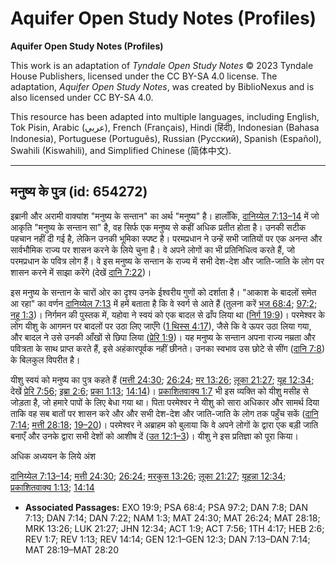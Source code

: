 # Aquifer Open Study Notes (Profiles)

**Aquifer Open Study Notes (Profiles)**

This work is an adaptation of *Tyndale Open Study Notes* © 2023 Tyndale House Publishers, licensed under the CC BY\-SA 4\.0 license. The adaptation, *Aquifer Open Study Notes*, was created by BiblioNexus and is also licensed under CC BY\-SA 4\.0\.

This resource has been adapted into multiple languages, including English, Tok Pisin, Arabic (عربي), French (Français), Hindi (हिंदी), Indonesian (Bahasa Indonesia), Portuguese (Português), Russian (Русский), Spanish (Español), Swahili (Kiswahili), and Simplified Chinese (简体中文).



--------------------------------

## मनुष्य के पुत्र (id: 654272)

इब्रानी और अरामी वाक्यांश "मनुष्य के सन्तान" का अर्थ "मनुष्य" है। हालाँकि, [दानिय्येल 7:13–14](https://ref.ly/Dan7:13-Dan7:14) में जो आकृति "मनुष्य के सन्तान सा" है, वह सिर्फ एक मनुष्य से कहीं अधिक प्रतीत होता है। उनकी सटीक पहचान नहीं दी गई है, लेकिन उनकी भूमिका स्पष्ट है। परमप्रधान ने उन्हें सभी जातियों पर एक अनन्त और सार्वभौमिक राज्य पर शासन करने के लिये चुना है। वे अपने लोगों का भी प्रतिनिधित्व करते हैं, जो परमप्रधान के पवित्र लोग हैं। वे इस मनुष्य के सन्तान के राज्य में सभी देश\-देश और जाति\-जाति के लोग पर शासन करने में साझा करेंगे (देखें [दानि 7:22](https://ref.ly/Dan7:22))।

इस मनुष्य के सन्तान के चारों ओर का दृश्य उनके ईश्वरीय गुणों को दर्शाता है। "आकाश के बादलों समेत आ रहा" का वर्णन [दानिय्येल 7:13](https://ref.ly/Dan7:13) में हमें बताता है कि वे स्वर्ग से आते हैं (तुलना करें [भज 68:4](https://ref.ly/Ps68:4); [97:2](https://ref.ly/Ps97:2); [नहू 1:3](https://ref.ly/Nah1:3))। निर्गमन की पुस्तक में, यहोवा ने स्वयं को एक बादल से ढाँप लिया था ([निर्ग 19:9](https://ref.ly/Exod19:9))। परमेश्वर के लोग यीशु के आगमन पर बादलों पर उठा लिए जाएँगे ([1 थिस्स 4:17](https://ref.ly/1Thess4:17)), जैसे कि वे ऊपर उठा लिया गया, और बादल ने उसे उनकी आँखों से छिपा लिया ([प्रेरि 1:9](https://ref.ly/Acts1:9))। यह मनुष्य के सन्तान अपना राज्य नम्रता और पवित्रता के साथ प्राप्त करते हैं, इसे अहंकारपूर्वक नहीं छीनते। उनका स्वभाव उस छोटे से सींग ([दानि 7:8](https://ref.ly/Dan7:8)) के बिलकुल विपरीत है।

यीशु स्वयं को मनुष्य का पुत्र कहते हैं ([मत्ती 24:30](https://ref.ly/Matt24:30); [26:24](https://ref.ly/Matt26:24); [मर 13:26](https://ref.ly/Mark13:26); [लूका 21:27](https://ref.ly/Luke21:27); [यूह 12:34](https://ref.ly/John12:34); देखें [प्रेरि 7:56](https://ref.ly/Acts7:56); [इब्रा 2:6](https://ref.ly/Heb2:6); [प्रका 1:13](https://ref.ly/Rev1:13); [14:14](https://ref.ly/Rev14:14))। [प्रकाशितवाक्य 1:7](https://ref.ly/Rev1:7) भी इस व्यक्ति को यीशु मसीह से जोड़ता है, जो हमारे पापों के लिए बेधा गया था। पिता परमेश्वर ने यीशु को सारा अधिकार और सामर्थ दिया ताकि वह सब बातों पर शासन करे और और सभी देश\-देश और जाति\-जाति के लोग तक पहुँच सकें ([दानि 7:14](https://ref.ly/Dan7:14); [मत्ती 28:18](https://ref.ly/Matt28:18); [19–20](https://ref.ly/Matt28:19-Matt28:20))। परमेश्वर ने अब्राहम को बुलाया कि वे अपने लोगों के द्वारा एक बड़ी जाति बनाएँ और उनके द्वारा सभी देशों को आशीष दें ([उत 12:1–3](https://ref.ly/Gen12:1-Gen12:3))। यीशु ने इस प्रतिज्ञा को पूरा किया।

अधिक अध्ययन के लिये अंश

[दानिय्येल 7:13–14](https://ref.ly/Dan7:13-Dan7:14); [मत्ती 24:30](https://ref.ly/Matt24:30); [26:24](https://ref.ly/Matt26:24); [मरकुस 13:26](https://ref.ly/Mark13:26); [लूका 21:27](https://ref.ly/Luke21:27); [यूहन्ना 12:34](https://ref.ly/John12:34); [प्रकाशितवाक्य 1:13](https://ref.ly/Rev1:13); [14:14](https://ref.ly/Rev14:14)

* **Associated Passages:** EXO 19:9; PSA 68:4; PSA 97:2; DAN 7:8; DAN 7:13; DAN 7:14; DAN 7:22; NAM 1:3; MAT 24:30; MAT 26:24; MAT 28:18; MRK 13:26; LUK 21:27; JHN 12:34; ACT 1:9; ACT 7:56; 1TH 4:17; HEB 2:6; REV 1:7; REV 1:13; REV 14:14; GEN 12:1–GEN 12:3; DAN 7:13–DAN 7:14; MAT 28:19–MAT 28:20

